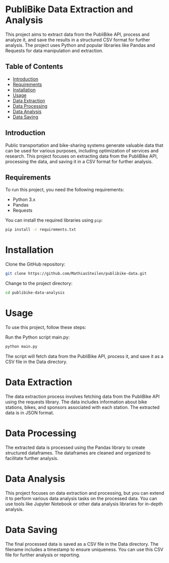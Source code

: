 # PubliBike Data Extraction and Analysis

This project aims to extract data from the PubliBike API, process and analyze it, and save the results in a structured CSV format for further analysis. The project uses Python and popular libraries like Pandas and Requests for data manipulation and extraction.

## Table of Contents

- [Introduction](#introduction)
- [Requirements](#requirements)
- [Installation](#installation)
- [Usage](#usage)
- [Data Extraction](#data-extraction)
- [Data Processing](#data-processing)
- [Data Analysis](#data-analysis)
- [Data Saving](#data-saving)

## Introduction

Public transportation and bike-sharing systems generate valuable data that can be used for various purposes, including optimization of services and research. This project focuses on extracting data from the PubliBike API, processing the data, and saving it in a CSV format for further analysis.

## Requirements

To run this project, you need the following requirements:

- Python 3.x
- Pandas
- Requests

You can install the required libraries using `pip`:

```bash
pip install -r requirements.txt
```
# Installation
Clone the GitHub repository:

```bash
git clone https://github.com/MathiasSteilen/publibike-data.git
```
Change to the project directory:

```bash
cd publibike-data-analysis
```
# Usage
To use this project, follow these steps:

Run the Python script main.py:

```bash
python main.py
```
The script will fetch data from the PubliBike API, process it, and save it as a CSV file in the Data directory.

# Data Extraction
The data extraction process involves fetching data from the PubliBike API using the requests library. The data includes information about bike stations, bikes, and sponsors associated with each station. The extracted data is in JSON format.

# Data Processing
The extracted data is processed using the Pandas library to create structured dataframes. The dataframes are cleaned and organized to facilitate further analysis.

# Data Analysis
This project focuses on data extraction and processing, but you can extend it to perform various data analysis tasks on the processed data. You can use tools like Jupyter Notebook or other data analysis libraries for in-depth analysis.

# Data Saving
The final processed data is saved as a CSV file in the Data directory. The filename includes a timestamp to ensure uniqueness. You can use this CSV file for further analysis or reporting.
